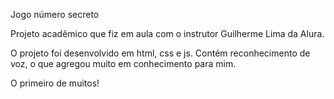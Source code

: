 Jogo número secreto

Projeto acadêmico que fiz em aula com o instrutor Guilherme Lima da Alura.

O projeto foi desenvolvido em html, css e js. Contém reconhecimento de voz, o que agregou muito em conhecimento para mim.

O primeiro de muitos!
